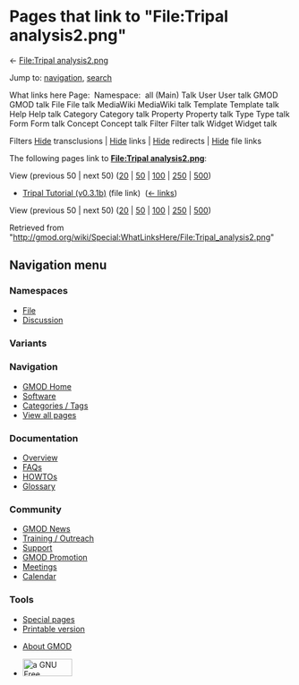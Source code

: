 <div id="mw-page-base" class="noprint">

</div>

<div id="mw-head-base" class="noprint">

</div>

<div id="content" class="mw-body" role="main">

<span id="top"></span>

<div id="mw-js-message" style="display:none;">

</div>



# <span dir="auto">Pages that link to "File:Tripal analysis2.png"</span>

<div id="bodyContent">

<div id="contentSub">

← [File:Tripal
analysis2.png](/wiki/File:Tripal_analysis2.png "File:Tripal analysis2.png")

</div>

<div id="jump-to-nav" class="mw-jump">

Jump to: [navigation](#mw-navigation), [search](#p-search)

</div>

<div id="mw-content-text">

What links here Page:  Namespace:  all (Main) Talk User User talk GMOD
GMOD talk File File talk MediaWiki MediaWiki talk Template Template talk
Help Help talk Category Category talk Property Property talk Type Type
talk Form Form talk Concept Concept talk Filter Filter talk Widget
Widget talk

Filters
[Hide](/mediawiki/index.php?title=Special:WhatLinksHere/File:Tripal_analysis2.png&hidetrans=1 "Special:WhatLinksHere/File:Tripal analysis2.png")
transclusions \|
[Hide](/mediawiki/index.php?title=Special:WhatLinksHere/File:Tripal_analysis2.png&hidelinks=1 "Special:WhatLinksHere/File:Tripal analysis2.png")
links \|
[Hide](/mediawiki/index.php?title=Special:WhatLinksHere/File:Tripal_analysis2.png&hideredirs=1 "Special:WhatLinksHere/File:Tripal analysis2.png")
redirects \|
[Hide](/mediawiki/index.php?title=Special:WhatLinksHere/File:Tripal_analysis2.png&hideimages=1 "Special:WhatLinksHere/File:Tripal analysis2.png")
file links

The following pages link to **[File:Tripal
analysis2.png](/wiki/File:Tripal_analysis2.png "File:Tripal analysis2.png")**:

View (previous 50 \| next 50)
([20](/mediawiki/index.php?title=Special:WhatLinksHere/File:Tripal_analysis2.png&limit=20 "Special:WhatLinksHere/File:Tripal analysis2.png")
\|
[50](/mediawiki/index.php?title=Special:WhatLinksHere/File:Tripal_analysis2.png&limit=50 "Special:WhatLinksHere/File:Tripal analysis2.png")
\|
[100](/mediawiki/index.php?title=Special:WhatLinksHere/File:Tripal_analysis2.png&limit=100 "Special:WhatLinksHere/File:Tripal analysis2.png")
\|
[250](/mediawiki/index.php?title=Special:WhatLinksHere/File:Tripal_analysis2.png&limit=250 "Special:WhatLinksHere/File:Tripal analysis2.png")
\|
[500](/mediawiki/index.php?title=Special:WhatLinksHere/File:Tripal_analysis2.png&limit=500 "Special:WhatLinksHere/File:Tripal analysis2.png"))

- [Tripal Tutorial
  (v0.3.1b)](/wiki/Tripal_Tutorial_(v0.3.1b) "Tripal Tutorial (v0.3.1b)")
  (file link) ‎ <span class="mw-whatlinkshere-tools">([←
  links](/mediawiki/index.php?title=Special:WhatLinksHere&target=Tripal+Tutorial+%28v0.3.1b%29 "Special:WhatLinksHere"))</span>

View (previous 50 \| next 50)
([20](/mediawiki/index.php?title=Special:WhatLinksHere/File:Tripal_analysis2.png&limit=20 "Special:WhatLinksHere/File:Tripal analysis2.png")
\|
[50](/mediawiki/index.php?title=Special:WhatLinksHere/File:Tripal_analysis2.png&limit=50 "Special:WhatLinksHere/File:Tripal analysis2.png")
\|
[100](/mediawiki/index.php?title=Special:WhatLinksHere/File:Tripal_analysis2.png&limit=100 "Special:WhatLinksHere/File:Tripal analysis2.png")
\|
[250](/mediawiki/index.php?title=Special:WhatLinksHere/File:Tripal_analysis2.png&limit=250 "Special:WhatLinksHere/File:Tripal analysis2.png")
\|
[500](/mediawiki/index.php?title=Special:WhatLinksHere/File:Tripal_analysis2.png&limit=500 "Special:WhatLinksHere/File:Tripal analysis2.png"))

</div>

<div class="printfooter">

Retrieved from
"<http://gmod.org/wiki/Special:WhatLinksHere/File:Tripal_analysis2.png>"

</div>

<div id="catlinks" class="catlinks catlinks-allhidden">

</div>

<div class="visualClear">

</div>

</div>

</div>

<div id="mw-navigation">

## Navigation menu

<div id="mw-head">



<div id="left-navigation">

<div id="p-namespaces" class="vectorTabs" role="navigation"
aria-labelledby="p-namespaces-label">

### Namespaces

- <span id="ca-nstab-image"><a href="/wiki/File:Tripal_analysis2.png" accesskey="c"
  title="View the file page [c]">File</a></span>
- <span id="ca-talk"><a
  href="/mediawiki/index.php?title=File_talk:Tripal_analysis2.png&amp;action=edit&amp;redlink=1"
  accesskey="t"
  title="Discussion about the content page [t]">Discussion</a></span>

</div>

<div id="p-variants" class="vectorMenu emptyPortlet" role="navigation"
aria-labelledby="p-variants-label">

### 

### Variants[](#)

<div class="menu">

</div>

</div>

</div>

<div id="right-navigation">





</div>



</div>

</div>

</div>

<div id="mw-panel">

<div id="p-logo" role="banner">

<a href="/wiki/Main_Page"
style="background-image: url(http://gmod.org/images/GMOD-cogs.png);"
title="Visit the main page"></a>

</div>

<div id="p-Navigation" class="portal" role="navigation"
aria-labelledby="p-Navigation-label">

### Navigation

<div class="body">

- <span id="n-GMOD-Home">[GMOD Home](/wiki/Main_Page)</span>
- <span id="n-Software">[Software](/wiki/GMOD_Components)</span>
- <span id="n-Categories-.2F-Tags">[Categories /
  Tags](/wiki/Categories)</span>
- <span id="n-View-all-pages">[View all
  pages](/wiki/Special:AllPages)</span>

</div>

</div>

<div id="p-Documentation" class="portal" role="navigation"
aria-labelledby="p-Documentation-label">

### Documentation

<div class="body">

- <span id="n-Overview">[Overview](/wiki/Overview)</span>
- <span id="n-FAQs">[FAQs](/wiki/Category:FAQ)</span>
- <span id="n-HOWTOs">[HOWTOs](/wiki/Category:HOWTO)</span>
- <span id="n-Glossary">[Glossary](/wiki/Glossary)</span>

</div>

</div>

<div id="p-Community" class="portal" role="navigation"
aria-labelledby="p-Community-label">

### Community

<div class="body">

- <span id="n-GMOD-News">[GMOD News](/wiki/GMOD_News)</span>
- <span id="n-Training-.2F-Outreach">[Training /
  Outreach](/wiki/Training_and_Outreach)</span>
- <span id="n-Support">[Support](/wiki/Support)</span>
- <span id="n-GMOD-Promotion">[GMOD
  Promotion](/wiki/GMOD_Promotion)</span>
- <span id="n-Meetings">[Meetings](/wiki/Meetings)</span>
- <span id="n-Calendar">[Calendar](/wiki/Calendar)</span>

</div>

</div>

<div id="p-tb" class="portal" role="navigation"
aria-labelledby="p-tb-label">

### Tools

<div class="body">

- <span id="t-specialpages"><a href="/wiki/Special:SpecialPages" accesskey="q"
  title="A list of all special pages [q]">Special pages</a></span>
- <span id="t-print"><a
  href="/mediawiki/index.php?title=Special:WhatLinksHere/File:Tripal_analysis2.png&amp;printable=yes"
  rel="alternate" accesskey="p"
  title="Printable version of this page [p]">Printable version</a></span>

</div>

</div>

</div>

</div>

<div id="footer" role="contentinfo">

- <span id="footer-places-about">[About
  GMOD](/wiki/GMOD:About "GMOD:About")</span>

<!-- -->

- <span id="footer-copyrightico">[<img src="http://www.gnu.org/graphics/gfdl-logo-small.png" width="88"
  height="31" alt="a GNU Free Documentation License" />](http://www.gnu.org/licenses/fdl-1.3.html)</span>


<div style="clear:both">

</div>

</div>
